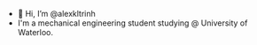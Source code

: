- 👋 Hi, I’m @alexkltrinh
- I'm a mechanical engineering student studying @ University of Waterloo. 


<!---
alexkltrinh/alexkltrinh is a ✨ special ✨ repository because its `README.md` (this file) appears on your GitHub profile.
You can click the Preview link to take a look at your changes.
--->
